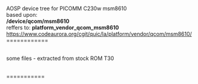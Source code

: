 <br>AOSP device tree for PICOMM C230w msm8610
<br>based upon:
<br>**/device/qcom/msm8610**
<br>reffers to: **platform_vendor_qcom_msm8610**
<br>https://www.codeaurora.org/cgit/quic/la/platform/vendor/qcom/msm8610/
<br>============

<br>some files - extracted from stock ROM T30

<br>===========
